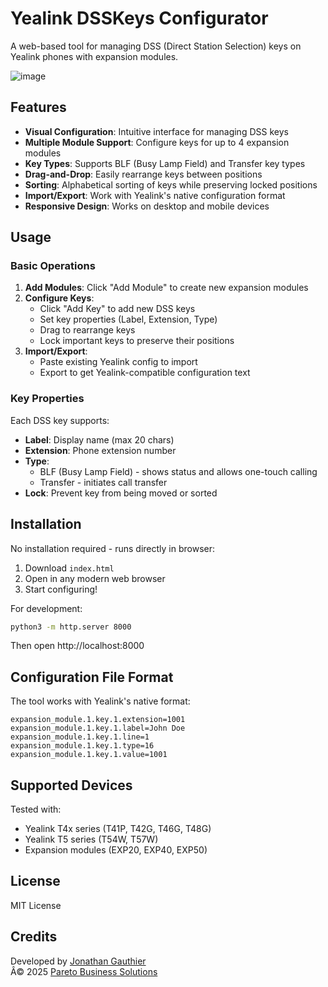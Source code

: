 # Yealink DSSKeys Configurator

A web-based tool for managing DSS (Direct Station Selection) keys on Yealink phones with expansion modules.

![image](https://github.com/user-attachments/assets/480bef68-ef9f-42ae-9fbd-31efb8c6d52d)



## Features

- **Visual Configuration**: Intuitive interface for managing DSS keys
- **Multiple Module Support**: Configure keys for up to 4 expansion modules
- **Key Types**: Supports BLF (Busy Lamp Field) and Transfer key types
- **Drag-and-Drop**: Easily rearrange keys between positions
- **Sorting**: Alphabetical sorting of keys while preserving locked positions
- **Import/Export**: Work with Yealink's native configuration format
- **Responsive Design**: Works on desktop and mobile devices

## Usage

### Basic Operations

1. **Add Modules**: Click "Add Module" to create new expansion modules
2. **Configure Keys**:
   - Click "Add Key" to add new DSS keys
   - Set key properties (Label, Extension, Type)
   - Drag to rearrange keys
   - Lock important keys to preserve their positions
3. **Import/Export**:
   - Paste existing Yealink config to import
   - Export to get Yealink-compatible configuration text

### Key Properties

Each DSS key supports:
- **Label**: Display name (max 20 chars)
- **Extension**: Phone extension number
- **Type**: 
  - BLF (Busy Lamp Field) - shows status and allows one-touch calling
  - Transfer - initiates call transfer
- **Lock**: Prevent key from being moved or sorted

## Installation

No installation required - runs directly in browser:

1. Download `index.html`
2. Open in any modern web browser
3. Start configuring!

For development:
```bash
python3 -m http.server 8000
```
Then open http://localhost:8000

## Configuration File Format

The tool works with Yealink's native format:
```
expansion_module.1.key.1.extension=1001
expansion_module.1.key.1.label=John Doe
expansion_module.1.key.1.line=1
expansion_module.1.key.1.type=16
expansion_module.1.key.1.value=1001
```

## Supported Devices

Tested with:
- Yealink T4x series (T41P, T42G, T46G, T48G)
- Yealink T5 series (T54W, T57W)
- Expansion modules (EXP20, EXP40, EXP50)

## License

MIT License

## Credits

Developed by [Jonathan Gauthier](mailto:Jonathan@paretobiz.com)  
Â© 2025 [Pareto Business Solutions](https://paretobiz.com)
